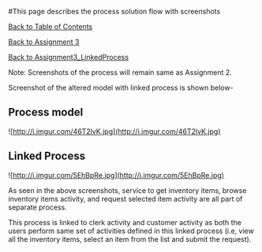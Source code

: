 #This page describes the process solution flow with screenshots

[Back to Table of Contents](TableOfContents.md)

[Back to Assignment 3](assignment3.md)

[Back to Assignment3\_LinkedProcess](assignment3_LinkedProcess.md)

Note: Screenshots of the process will remain same as Assignment 2.

Screenshot of the altered model with linked process is shown below-

## Process model ##

![http://i.imgur.com/46T2lvK.jpg](http://i.imgur.com/46T2lvK.jpg)


## Linked Process ##

![http://i.imgur.com/5EhBpRe.jpg](http://i.imgur.com/5EhBpRe.jpg)

As seen in the above screenshots, service to get inventory items, browse inventory items activity, and request selected item activity are all part of separate process.

This process is linked to clerk activity and customer activity as both the users perform same set of activities defined in this linked process (i.e, view all the inventory items, select an item from the list and submit the request).